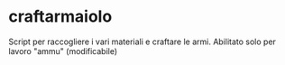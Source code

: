 # craftarmaiolo
Script per raccogliere i vari materiali e craftare le armi. Abilitato solo per lavoro "ammu" (modificabile)
